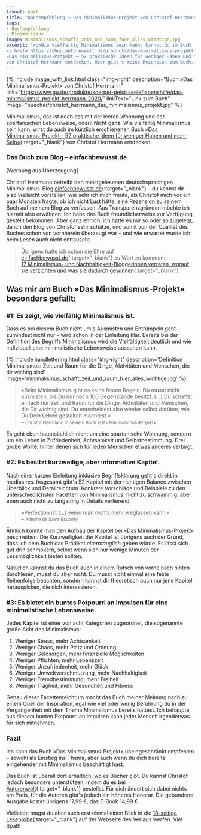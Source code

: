 ```yaml
---
layout: post
title: "Buchempfehlung – Das Minimalismus-Projekt von Christof Herrmann"
tags:
- Buchempfehlung
- Minimalismus
image: minimalismus_schafft_zeit_und_raum_fuer_alles_wichtige.jpg
excerpt: "<p>Wie vielfältig Minimalismus sein kann, kannst du im Buch
<a href='https://shop.autorenwelt.de/products/das-minimalismus-projekt-52-praktische-ideen-fur-weniger-haben-und-mehr-sein-von-christof-herrmann' target='_blank'>
»Das Minimalismus-Projekt – 52 praktische Ideen für weniger Haben und mehr Sein«</a>
von Christof Herrmann entdecken. Hier gibt's meine Rezension zum Buch.</p>"
---
```


{% include image_with_link.html
class="img-right"
description="Buch »Das Minimalismus-Projekt« von Christof Herrmann"
link="https://www.gu.de/produkte/koerper-geist-seele/lebenshilfe/das-minimalismus-projekt-herrmann-2020/"
linkText="Link zum Buch"
image="buecher/christof_herrmann_das_minimalismus_projekt.jpg"
%}

Minimalismus, das ist doch das mit der leeren Wohnung und der spartanischen
Lebensweise, oder? Nicht ganz. Wie vielfältig Minimalismus sein kann, wirst du
auch im kürzlich erschienenen Buch
[»Das Minimalismus-Projekt – 52 praktische Ideen für weniger Haben und mehr Sein«](https://shop.autorenwelt.de/products/das-minimalismus-projekt-52-praktische-ideen-fur-weniger-haben-und-mehr-sein-von-christof-herrmann){:target="\_blank"}
von Christof Herrmann entdecken.

### Das Buch zum Blog – einfachbewusst.de

[Werbung aus Überzeugung]

Christof Herrmann betreibt den meistgelesenen deutschsprachigen
Minimalismus-Blog [einfachbewusst.de](https://www.einfachbewusst.de/){:target="\_blank"}
– du kannst dir also vielleicht vorstellen, wie sehr ich mich freute, als
Christof mich vor ein paar Monaten fragte, ob ich nicht Lust hätte, eine
Rezension zu seinem Buch auf meinem Blog zu verfassen. Aus Transparenzgründen
möchte ich hiermit also erwähnen: Ich habe das Buch freundlicherweise zur
Verfügung gestellt bekommen. Aber ganz ehrlich, ich hätte es mir so oder so
zugelegt, da ich den Blog von Christof sehr schätze, und somit von der Qualität
des Buches schon von vornherein überzeugt war – und wie erwartet wurde ich beim
Lesen auch nicht enttäuscht.

>Übrigens hatte ich schon die Ehre auf [einfachbewusst.de](https://www.einfachbewusst.de/){:target="\_blank"} zu Wort zu kommen:<br/>
>[17 Minimalismus- und Nachhaltigkeit-Bloggerinnen verraten, worauf sie verzichten und was sie dadurch gewinnen](https://www.einfachbewusst.de/2019/01/minimalismus-bloggerinnen-verzichten/){:target="\_blank"}

## Was mir am Buch »Das Minimalismus-Projekt« besonders gefällt:

### #1: Es zeigt, wie vielfältig Minimalismus ist.

Dass es bei diesem Buch nicht um's Ausmisten und Entrümpeln geht – zumindest
nicht nur – wird schon in der Einleitung klar. Bereits bei der Definition des
Begriffs Minimalismus wird die Vielfältigkeit deutlich und wie individuell
eine minimalistische Lebensweise aussehen kann.

{% include handlettering.html
  class="img-right"
  description='Definition Minimalismus: Zeit und Raum für die Dinge, Aktivitäten und Menschen, die dir wichtig sind'
  image='minimalismus_schafft_zeit_und_raum_fuer_alles_wichtige.jpg'
%}

>»Beim Minimalismus gibt es keine festen Regeln. Du musst nicht ausmisten, bis Du
nur noch 100 Gegenstände besitzt. (...) Du schaffst einfach nur Zeit und Raum
für die Dinge, Aktivitäten und Menschen, die Dir wichtig sind. Du entscheidest
also wieder selbst darüber, wie Du Dein Leben gestalten möchtest.«<br/>
– <small>Christof Herrmann in seinem Buch »Das Minimalismus-Projekt«</small>

Es geht eben hauptsächlich nicht um eine spartanische Wohnung, sondern um ein
Leben in Zufriedenheit, Achtsamkeit und Selbstbestimmung. Drei große Worte,
hinter denen sich für jeden Menschen etwas anderes verbirgt.

### #2: Es besitzt kurzweilige, aber informative Kapitel.

Nach einer kurzen Einleitung inklusive Begriffsklärung geht's direkt in medias
res. Insgesamt gibt's 52 Kapitel mit der richtigen Balance zwischen Überblick
und Detailreichtum. Konkrete Vorschläge und Beispiele zu den unterschiedlichsten
Facetten von Minimalismus, nicht zu schwammig, aber eben auch nicht zu langatmig
in Details verlierend.

>»Perfektion ist (...) wenn man nichts mehr weglassen kann.«<br/>
– <small>Antoine de Saint-Exupéry</small>

Ähnlich könnte man den Aufbau der Kapitel bei »Das Minimalismus-Projekt«
beschreiben. Die Kurzweiligkeit der Kapitel ist übrigens auch der Grund, dass
ich dem Buch das Prädikat *elterntauglich* geben würde. Es lässt sich gut drin
schmökern, selbst wenn sich nur wenige Minuten der Lesemöglichkeit bieten
sollten.

Natürlich kannst du das Buch auch in einem Rutsch von vorne nach hinten
durchlesen, musst du aber nicht. Du musst nicht einmal eine feste Reihenfolge
beachten, sondern kannst dir theoretisch auch nur jene Kapitel herauspicken, die
dich interessieren.

### #3: Es bietet ein buntes Potpourri an Impulsen für eine minimalistische Lebensweise.

Jedes Kapitel ist einer von acht Kategorien zugeordnet, die sogenannte große
Acht des Minimalismus:

1. Weniger Stress, mehr Achtsamkeit
2. Weniger Chaos, mehr Platz und Ordnung
3. Weniger Geldsorgen, mehr finanzielle Möglichkeiten
4. Weniger Pflichten, mehr Lebenszeit
5. Weniger Unzufriedenheit, mehr Glück
6. Weniger Umweltverschmutzung, mehr Nachhaltigkeit
7. Weniger Fremdbestimmung, mehr Freiheit
8. Weniger Trägheit, mehr Gesundheit und Fitness

Genau dieser Facettenreichtum macht das Buch meiner Meinung nach zu einem Quell
der Inspiration, egal wie viel oder wenig Berührung du in der Vergangenheit mit
dem Thema Minimalismus bereits hattest. Ich behaupte, aus diesem bunten
Potpourri an Impulsen kann jeder Mensch irgendetwas für sich mitnehmen.

### Fazit

Ich kann das Buch »Das Minimalismus-Projekt« uneingeschränkt empfehlen – sowohl
als Einstieg ins Thema, aber auch wenn du dich bereits eingehender mit
Minimalismus beschäftigt hast.

Das Buch ist überall dort erhältlich, wo es Bücher gibt. Du kannst Christof
jedoch besonders unterstützen, indem du es bei
[Autorenwelt](https://shop.autorenwelt.de/products/das-minimalismus-projekt-52-praktische-ideen-fur-weniger-haben-und-mehr-sein-von-christof-herrmann){:target="\_blank"}
bestellst. Für dich ändert sich dabei nichts am Preis, für die Autoren gibt's
jedoch ein höheres Honorar. Die gebundene Ausgabe kostet übrigens 17,99 €, das
E-Book 14,99 €.

Vielleicht magst du aber auch erst einmal einen Blick in die
[18-seitige Leseprobe](https://www.gu.de/?wpdmdl=190626){:target="\_blank"}
auf der Webseite des Verlags werfen. Viel Spaß!
